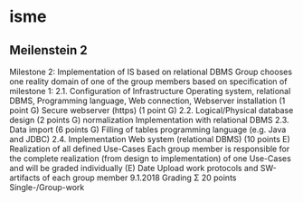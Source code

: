 # isme
## Meilenstein 2
Milestone 2: Implementation of IS
based on relational DBMS
Group chooses one reality domain of one of the group members based on
specification of milestone 1:
2.1. Configuration of Infrastructure
Operating system, relational DBMS, Programming language, Web connection,
Webserver installation (1 point G)
Secure webserver (https) (1 point G)
2.2. Logical/Physical database design (2 points G)
normalization
Implementation with relational DBMS
2.3. Data import (6 points G)
Filling of tables programming language (e.g. Java and JDBC)
2.4. Implementation Web system (relational DBMS) (10 points E)
Realization of all defined Use-Cases
Each group member is responsible for the complete realization (from design to
implementation) of one Use-Cases and will be graded individually (E)
Date
Upload work protocols and SW-artifacts of each group member 9.1.2018
Grading
Σ 20 points
Single-/Group-work
